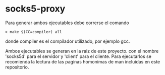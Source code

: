 # socks5-proxy

Para generar ambos ejecutables debe correrse el comando
	
	> make $(CC=compiler) all
	
donde compiler es el compilador utilizado, por ejemplo gcc.

Ambos ejecutables se generan en la raiz de este proyecto. con el nombre 'socks5d' para el servidor y 'client' para el cliente.
Para ejecutarlos se recomienda la lectura de las paginas homonimas de man incluidas en este repositorio.


